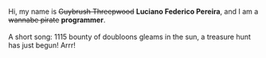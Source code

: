 Hi, my name is ~~Guybrush Threepwood~~ **Luciano Federico Pereira**, and I am a ~~wannabe pirate~~ **programmer**.<br><br>A short song: 1115 bounty of doubloons gleams in the sun, a treasure hunt has just begun! Arrr!
